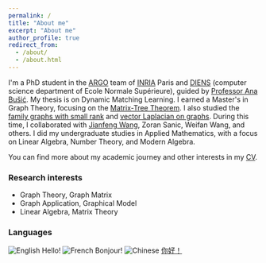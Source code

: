 ```yaml
---
permalink: /
title: "About me"
excerpt: "About me"
author_profile: true
redirect_from: 
  - /about/
  - /about.html
---
```


I'm a PhD student in the [ARGO](https://www.di.ens.fr/argo/) team of [INRIA](https://www.inria.fr) Paris and [DIENS](https://www.di.ens.fr/) (computer science department of Ecole Normale Supérieure), guided by [Professor Ana Bušić](https://www.di.ens.fr/~busic/). My thesis is on Dynamic Matching Learning. I earned a Master's in Graph Theory, focusing on the [Matrix-Tree Theorem](https://kns.cnki.net/kcms/detail/detail.aspx?dbcode=CDMD&filename=1023784641.nh). I also studied the [family graphs with small rank](http://ccj.pku.edu.cn/article/info?aid=356769604) and [vector Laplacian on graphs](https://arxiv.org/pdf/2312.05754.pdf). During this time, I collaborated with [Jianfeng Wang](https://www.researchgate.net/profile/Jianfeng-Wang-15), Zoran Sanic, Weifan Wang, and others. I did my undergraduate studies in Applied Mathematics, with a focus on Linear Algebra, Number Theory, and Modern Algebra.

You can find more about my academic journey and other interests in my [CV](https://shuligraph.github.io/files/CV_shuli.pdf).

### Research interests

* Graph Theory, Graph Matrix
* Graph Application, Graphical Model
* Linear Algebra, Matrix Theory

### Languages

 ![English](gb.png) Hello! 
 ![French](fr.png) Bonjour!
 ![Chinese](zh.png) [你好！](shuligraph.gitee.io)
 

